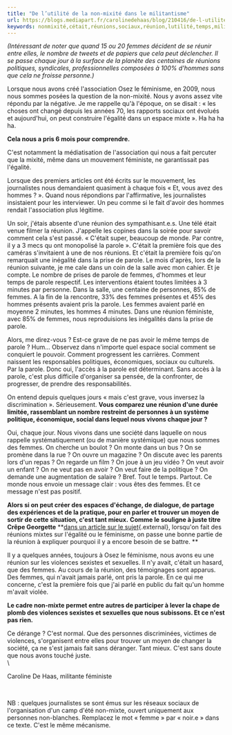 ```yaml
---
title: "De l’utilité de la non-mixité dans le militantisme"
url: https://blogs.mediapart.fr/carolinedehaas/blog/210416/de-l-utilite-de-la-non-mixite-dans-le-militantisme
keywords: nonmixité,cétait,réunions,sociaux,réunion,lutilité,temps,militantisme,veut,violences,cest,hommes,femmes
---
```

*(Intéressant de noter que quand 15 ou 20 femmes décident de se réunir entre elles, le nombre de tweets et de papiers que cela peut déclencher. Il se passe chaque jour à la surface de la planète des centaines de réunions politiques, syndicales, professionnelles composées à 100% d'hommes sans que cela ne froisse personne.)*

Lorsque nous avons créé l'association Osez le féminisme, en 2009, nous nous sommes posées la question de la non-mixité. Nous y avons assez vite répondu par la négative. Je me rappelle qu'à l'époque, on se disait : « les choses ont changé depuis les années 70, les rapports sociaux ont évolués et aujourd'hui, on peut construire l'égalité dans un espace mixte ». Ha ha ha ha.

**Cela nous a pris 6 mois pour comprendre.**

C'est notamment la médiatisation de l'association qui nous a fait percuter que la mixité, même dans un mouvement féministe, ne garantissait pas l'égalité.

Lorsque des premiers articles ont été écrits sur le mouvement, les journalistes nous demandaient quasiment à chaque fois « Et, vous avez des hommes ? ». Quand nous répondions par l'affirmative, les journalistes insistaient pour les interviewer. Un peu comme si le fait d'avoir des hommes rendait l'association plus légitime.

Un soir, j'étais absente d'une réunion des sympathisant.e.s. Une télé était venue filmer la réunion. J'appelle les copines dans la soirée pour savoir comment cela s'est passé. « C'était super, beaucoup de monde. Par contre, il y a 3 mecs qu ont monopolisé la parole ». C'était la première fois que des caméras s'invitaient à une de nos réunions. Et c'était la première fois qu'on remarquait une inégalité dans la prise de parole. Le mois d'après, lors de la réunion suivante, je me cale dans un coin de la salle avec mon cahier. Et je compte. Le nombre de prises de parole de femmes, d'hommes et leur temps de parole respectif. Les interventions étaient toutes limitées à 3 minutes par personne. Dans la salle, une centaine de personnes, 85% de femmes. A la fin de la rencontre, 33% des femmes présentes et 45% des hommes présents avaient pris la parole. Les femmes avaient parlé en moyenne 2 minutes, les hommes 4 minutes. Dans une réunion féministe, avec 85% de femmes, nous reproduisions les inégalités dans la prise de parole. 

Alors, me direz-vous ? Est-ce grave de ne pas avoir le même temps de parole ? Hum... Observez dans n'importe quel espace social comment se conquiert le pouvoir. Comment progressent les carrières. Comment naissent les responsables politiques, économiques, sociaux ou culturels. Par la parole. Donc oui, l'accès à la parole est déterminant. Sans accès à la parole, c'est plus difficile d'organiser sa pensée, de la confronter, de progresser, de prendre des responsabilités.

On entend depuis quelques jours « mais c\'est grave, vous inversez la discrimination ». Sérieusement. **Vous comparez une réunion d'une durée limitée, rassemblant un nombre restreint de personnes à un système politique, économique, social dans lequel nous vivons chaque jour ?**

Oui, chaque jour. Nous vivons dans une société dans laquelle on nous rappelle systématiquement (ou de manière systémique) que nous sommes des femmes. On cherche un boulot ? On monte dans un bus ? On se promène dans la rue ? On ouvre un magazine ? On discute avec les parents lors d'un repas ? On regarde un film ? On joue à un jeu vidéo ? On veut avoir un enfant ? On ne veut pas en avoir ? On veut faire de la politique ? On demande une augmentation de salaire ? Bref. Tout le temps. Partout. Ce monde nous envoie un message clair : vous êtes des femmes. Et ce message n'est pas positif. 

**Alors si on peut créer des espaces d'échange, de dialogue, de partage des expériences et de la pratique, pour en parler et trouver un moyen de sortir de cette situation, c\'est tant mieux.** **Comme le souligne à juste titre Crêpe Georgette** **[dans un article sur le sujet](http://www.crepegeorgette.com/2016/04/21/mixite-lagressivite-agressees/){.external}, lorsqu\'on fait des réunions mixtes sur l\'égalité ou le féminisme, on passe une bonne partie de la réunion à expliquer pourquoi il y a encore besoin de se battre. **

Il y a quelques années, toujours à Osez le féminisme, nous avons eu une réunion sur les violences sexistes et sexuelles. Il n'y avait, c'était un hasard, que des femmes. Au cours de la réunion, des témoignages sont apparus. Des femmes, qui n'avait jamais parlé, ont pris la parole. En ce qui me concerne, c'est la première fois que j'ai parlé en public du fait qu'un homme m'avait violée.

**Le cadre non-mixte permet entre autres de participer à lever la chape de plomb des violences sexistes et sexuelles que nous subissons. Et ce n'est pas rien.**

Ce dérange ? C'est normal. Que des personnes discriminées, victimes de violences, s'organisent entre elles pour trouver un moyen de changer la société, ça ne s'est jamais fait sans déranger. Tant mieux. C'est sans doute que nous avons touché juste.\
\

Caroline De Haas, militante féministe

 

NB : quelques journalistes se sont émus sur les réseaux sociaux de l'organisation d'un camp d'été non-mixte, ouvert uniquement aux personnes non-blanches. Remplacez le mot « femme » par « noir.e » dans ce texte. C'est le même mécanisme. 

 
